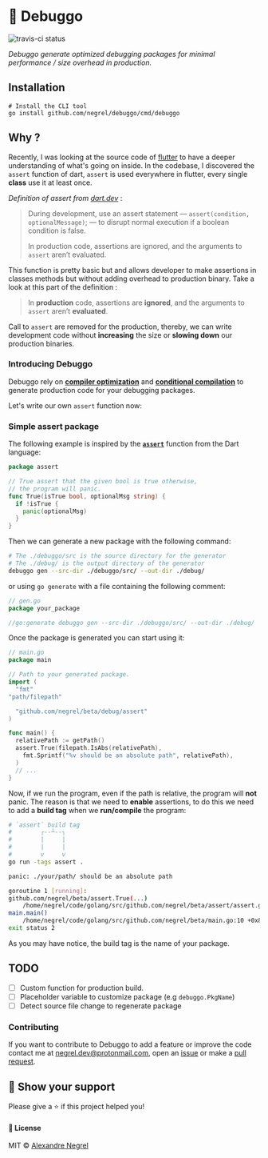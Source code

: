 # :small_red_triangle: Debuggo

![travis-ci status](https://travis-ci.org/negrel/debuggo.svg?branch=master)

*Debuggo generate optimized debugging packages for minimal performance / size overhead in production.*

## Installation

```
# Install the CLI tool
go install github.com/negrel/debuggo/cmd/debuggo
```

## Why ?

Recently, I was looking at the source code of [flutter](https://flutter.dev/) to have a deeper understanding of what's
going on inside. In the codebase, I discovered the `assert` function of dart, `assert` is used everywhere in
flutter, every single **class** use it at least once.

*Definition of assert from [dart.dev](https://dart.dev/guides/language/language-tour#assert)* :

> During development, use an assert statement — `assert(condition, optionalMessage)`; — to disrupt normal execution if a
>boolean condition is false.
>
> In production code, assertions are ignored, and the arguments to `assert` aren’t evaluated.

This function is pretty basic but and allows developer to make assertions in classes methods but without adding overhead
to production binary. Take a look at this part of the definition :

>In **production** code, assertions are **ignored**, and the arguments to `assert` aren’t **evaluated**.

Call to `assert` are removed for the production, thereby, we can write development code without **increasing** the size
or **slowing down** our production binaries.

### Introducing Debuggo

Debuggo rely on [**compiler optimization**](https://en.wikipedia.org/wiki/Optimizing_compiler) and
[**conditional compilation**](https://en.wikipedia.org/wiki/Conditional_compilation) to generate production code for
your debugging packages.

Let's write our own `assert` function now:

### Simple assert package
The following example is inspired by the [**`assert`**](https://dart.dev/guides/language/language-tour#assert) function
from the Dart language:

```go
package assert

// True assert that the given bool is true otherwise,
// the program will panic.
func True(isTrue bool, optionalMsg string) {
  if !isTrue {
    panic(optionalMsg)
  }
}
```

Then we can generate a new package with the following command:
```bash
# The ./debuggo/src is the source directory for the generator
# The ./debug/ is the output directory of the generator 
debuggo gen --src-dir ./debuggo/src/ --out-dir ./debug/
``` 

or using `go generate` with a file containing the following comment:
```go
// gen.go
package your_package

//go:generate debuggo gen --src-dir ./debuggo/src/ --out-dir ./debug/
```

Once the package is generated you can start using it:

```go
// main.go
package main

// Path to your generated package.
import (
  "fmt"
"path/filepath"

  "github.com/negrel/beta/debug/assert"
)

func main() {
  relativePath := getPath()
  assert.True(filepath.IsAbs(relativePath),
    fmt.Sprintf("%v should be an absolute path", relativePath),
  )
  // ...
}
```

Now, if we run the program, even if the path is relative, the program will **not** panic. The reason is that we need to 
**enable** assertions, to do this we need to add a **build tag** when we **run/compile** the program:

```bash
# `assert` build tag
#        ┌--┴--┐
#        |     |
#        |     |
#        v     v
go run -tags assert .

panic: ./your/path/ should be an absolute path

goroutine 1 [running]:
github.com/negrel/beta/assert.True(...)
	/home/negrel/code/golang/src/github.com/negrel/beta/assert/assert.go:9
main.main()
	/home/negrel/code/golang/src/github.com/negrel/beta/main.go:10 +0x87
exit status 2
```
As you may have notice, the build tag is the name of your package.

## TODO

- [ ] Custom function for production build.
- [ ] Placeholder variable to customize package (e.g `debuggo.PkgName`)
- [ ] Detect source file change to regenerate package

### Contributing
If you want to contribute to Debuggo to add a feature or improve the code contact me at
[negrel.dev@protonmail.com](mailto:negrel.dev@protonmail.com), open an [issue](https://github.com/negrel/debuggo/issues)
or make a [pull request](https://github.com/negrel/debuggo/pulls).

## :stars: Show your support
Please give a :star: if this project helped you!

#### :scroll: License
MIT © [Alexandre Negrel](https://www.negrel.dev)
